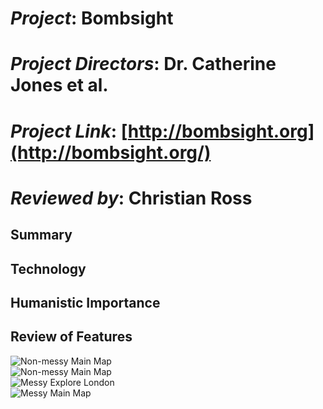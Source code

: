 # *Project*: Bombsight
# *Project Directors*: Dr. Catherine Jones et al.   
# *Project Link*: [http://bombsight.org](http://bombsight.org/)
# *Reviewed by*: Christian Ross
## Summary  
## Technology
## Humanistic Importance
## Review of Features
![Non-messy Main Map][Non-messy Main Map]  
![Non-messy Main Map][Non-messy Main Map]  
![Messy Explore London][Messy Explore London]  
![Messy Main Map][Messy Main Map]  


[Non-messy Explore London]: https://christianross18.github.io/Blogs/images/CleanEX.png  
[Non-messy Main Map]: https://christianross18.github.io/Blogs/images/CleanMap.png  
[Messy Explore London]: https://christianross18.github.io/Blogs/images/CrowdEX.png  
[Messy Main Map]: https://christianross18.github.io/Blogs/images/CrowdMap.png  
